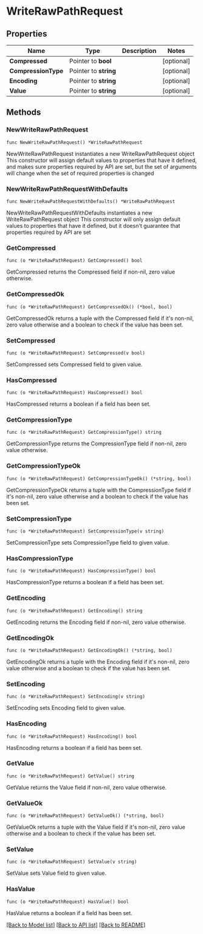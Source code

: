 # WriteRawPathRequest

## Properties

Name | Type | Description | Notes
------------ | ------------- | ------------- | -------------
**Compressed** | Pointer to **bool** |  | [optional] 
**CompressionType** | Pointer to **string** |  | [optional] 
**Encoding** | Pointer to **string** |  | [optional] 
**Value** | Pointer to **string** |  | [optional] 

## Methods

### NewWriteRawPathRequest

`func NewWriteRawPathRequest() *WriteRawPathRequest`

NewWriteRawPathRequest instantiates a new WriteRawPathRequest object
This constructor will assign default values to properties that have it defined,
and makes sure properties required by API are set, but the set of arguments
will change when the set of required properties is changed

### NewWriteRawPathRequestWithDefaults

`func NewWriteRawPathRequestWithDefaults() *WriteRawPathRequest`

NewWriteRawPathRequestWithDefaults instantiates a new WriteRawPathRequest object
This constructor will only assign default values to properties that have it defined,
but it doesn't guarantee that properties required by API are set

### GetCompressed

`func (o *WriteRawPathRequest) GetCompressed() bool`

GetCompressed returns the Compressed field if non-nil, zero value otherwise.

### GetCompressedOk

`func (o *WriteRawPathRequest) GetCompressedOk() (*bool, bool)`

GetCompressedOk returns a tuple with the Compressed field if it's non-nil, zero value otherwise
and a boolean to check if the value has been set.

### SetCompressed

`func (o *WriteRawPathRequest) SetCompressed(v bool)`

SetCompressed sets Compressed field to given value.

### HasCompressed

`func (o *WriteRawPathRequest) HasCompressed() bool`

HasCompressed returns a boolean if a field has been set.

### GetCompressionType

`func (o *WriteRawPathRequest) GetCompressionType() string`

GetCompressionType returns the CompressionType field if non-nil, zero value otherwise.

### GetCompressionTypeOk

`func (o *WriteRawPathRequest) GetCompressionTypeOk() (*string, bool)`

GetCompressionTypeOk returns a tuple with the CompressionType field if it's non-nil, zero value otherwise
and a boolean to check if the value has been set.

### SetCompressionType

`func (o *WriteRawPathRequest) SetCompressionType(v string)`

SetCompressionType sets CompressionType field to given value.

### HasCompressionType

`func (o *WriteRawPathRequest) HasCompressionType() bool`

HasCompressionType returns a boolean if a field has been set.

### GetEncoding

`func (o *WriteRawPathRequest) GetEncoding() string`

GetEncoding returns the Encoding field if non-nil, zero value otherwise.

### GetEncodingOk

`func (o *WriteRawPathRequest) GetEncodingOk() (*string, bool)`

GetEncodingOk returns a tuple with the Encoding field if it's non-nil, zero value otherwise
and a boolean to check if the value has been set.

### SetEncoding

`func (o *WriteRawPathRequest) SetEncoding(v string)`

SetEncoding sets Encoding field to given value.

### HasEncoding

`func (o *WriteRawPathRequest) HasEncoding() bool`

HasEncoding returns a boolean if a field has been set.

### GetValue

`func (o *WriteRawPathRequest) GetValue() string`

GetValue returns the Value field if non-nil, zero value otherwise.

### GetValueOk

`func (o *WriteRawPathRequest) GetValueOk() (*string, bool)`

GetValueOk returns a tuple with the Value field if it's non-nil, zero value otherwise
and a boolean to check if the value has been set.

### SetValue

`func (o *WriteRawPathRequest) SetValue(v string)`

SetValue sets Value field to given value.

### HasValue

`func (o *WriteRawPathRequest) HasValue() bool`

HasValue returns a boolean if a field has been set.


[[Back to Model list]](../README.md#documentation-for-models) [[Back to API list]](../README.md#documentation-for-api-endpoints) [[Back to README]](../README.md)


